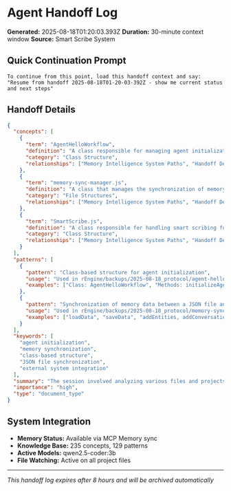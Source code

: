 # Agent Handoff Log

**Generated:** 2025-08-18T01:20:03.393Z
**Duration:** 30-minute context window
**Source:** Smart Scribe System

## Quick Continuation Prompt

```
To continue from this point, load this handoff context and say:
"Resume from handoff 2025-08-18T01-20-03-392Z - show me current status and next steps"
```

## Handoff Details

```json
{
  "concepts": [
    {
      "term": "AgentHelloWorkflow",
      "definition": "A class responsible for managing agent initialization with handoff logs and memory integration.",
      "category": "Class Structure",
      "relationships": ["Memory Intelligence System Paths", "Handoff Details", "Personal Memories", "MCP Memories", "Knowledge Database"]
    },
    {
      "term": "memory-sync-manager.js",
      "definition": "A class that manages the synchronization of memory data between a persistent JSON file and an external MCP Memory system.",
      "category": "File Structures",
      "relationships": ["Memory Intelligence System Paths", "Handoff Details", "Personal Memories", "MCP Memories", "Knowledge Database"]
    },
    {
      "term": "SmartScribe.js",
      "definition": "A class responsible for handling smart scribing functionality.",
      "category": "Class Structure",
      "relationships": ["Memory Intelligence System Paths", "Handoff Details", "Personal Memories", "MCP Memories", "Knowledge Database"]
    }
  ],
  "patterns": [
    {
      "pattern": "Class-based structure for agent initialization",
      "usage": "Used in rEngine/backups/2025-08-18_protocol/agent-hello-workflow.js",
      "examples": ["Class: AgentHelloWorkflow", "Methods: initializeAgent, syncMemory"]
    },
    {
      "pattern": "Synchronization of memory data between a JSON file and an external system",
      "usage": "Used in rEngine/backups/2025-08-18_protocol/memory-sync-manager.js",
      "examples": ["loadData", "saveData", "addEntities, addConversations", "syncToMCP"]
    }
  ],
  "keywords": [
    "agent initialization",
    "memory synchronization",
    "class-based structure",
    "JSON file synchronization",
    "external system integration"
  ],
  "summary": "The session involved analyzing various files and projects related to agent handoff logs and memory management. Key observations include the design of classes for agent initialization (AgentHelloWorkflow) and memory synchronization (memory-sync-manager.js), as well as the use of smart scribing functionality in SmartScribe.js.",
  "importance": "high",
  "type": "document_type"
}
```

## System Integration

- **Memory Status:** Available via MCP Memory sync
- **Knowledge Base:** 235 concepts, 129 patterns
- **Active Models:** qwen2.5-coder:3b
- **File Watching:** Active on all project files

---
*This handoff log expires after 8 hours and will be archived automatically*
